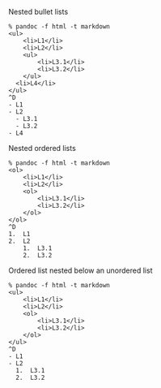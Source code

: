 Nested bullet lists
```
% pandoc -f html -t markdown
<ul>
	<li>L1</li>
	<li>L2</li>
	<ul>
		<li>L3.1</li>
		<li>L3.2</li>
	</ul>
  <li>L4</li>
</ul>
^D
- L1
- L2
  - L3.1
  - L3.2
- L4
```

Nested ordered lists
```
% pandoc -f html -t markdown
<ol>
	<li>L1</li>
	<li>L2</li>
	<ol>
		<li>L3.1</li>
		<li>L3.2</li>
	</ol>
</ol>
^D
1.  L1
2.  L2
    1.  L3.1
    2.  L3.2
```

Ordered list nested below an unordered list
```
% pandoc -f html -t markdown
<ul>
	<li>L1</li>
	<li>L2</li>
	<ol>
		<li>L3.1</li>
		<li>L3.2</li>
	</ol>
</ul>
^D
- L1
- L2
  1.  L3.1
  2.  L3.2
```
